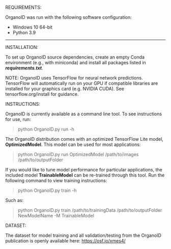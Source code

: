REQUIREMENTS:

OrganoID was run with the following software configuration:

- Windows 10 64-bit
- Python 3.9

---

INSTALLATION:

To set up OrganoID source dependencies, create an empty Conda environment (e.g., with miniconda) and
install all packages listed in <i><b>requirements.txt</b></i>.

NOTE: OrganoID uses TensorFlow for neural network predictions. TensorFlow will automatically run on your
GPU if compatible libraries are installed for your graphics card (e.g. NVIDIA CUDA). See tensorflow.org/install for guidance.

INSTRUCTIONS:

OrganoID is currently available as a command line tool. To see instructions for use, run:

> python OrganoID.py run -h

The OrganoID distribution comes with an optimized TensorFlow Lite model, <b>OptimizedModel</b>. This
model can be used for most applications:

> python OrganoID.py run OptimizedModel /path/to/images /path/to/outputFolder

If you would like to tune model performance for particular applications, the included model
<b>TrainableModel</b> can be re-trained through this tool. Run the following command to view
training instructions:

> python OrganoID.py train -h

Such as:

> python OrganoID.py train /path/to/trainingData /path/to/outputFolder NewModelName -M TrainableModel

DATASET:

The dataset for model training and all validation/testing from the OrganoID publication is openly available here:
https://osf.io/xmes4/
